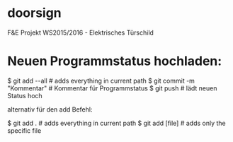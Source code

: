 # doorsign

F&E Projekt WS2015/2016 - Elektrisches Türschild

Neuen Programmstatus hochladen:
===============================

$ git add --all           		# adds everything in current path
$ git commit -m "Kommentar"		# Kommentar für Programmstatus
$ git push						# lädt neuen Status hoch

alternativ  für den add Befehl:

$ git add .               # adds everything in current path
$ git add [file]          # adds only the specific file 
